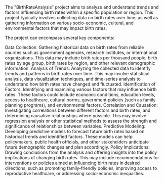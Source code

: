 The "BirthRateAnalysis" project aims to analyze and understand trends and factors influencing birth rates within a specific population or region. This project typically involves collecting data on birth rates over time, as well as gathering information on various socio-economic, cultural, and environmental factors that may impact birth rates.

The project can encompass several key components:

Data Collection: Gathering historical data on birth rates from reliable sources such as government agencies, research institutes, or international organizations. This data may include birth rates per thousand people, birth rates by age group, birth rates by region, and other relevant demographic information.
Analysis of Trends: Analyzing the collected data to identify trends and patterns in birth rates over time. This may involve statistical analysis, data visualization techniques, and time-series analysis to understand how birth rates have changed and fluctuated.
Identification of Factors: Identifying and examining various factors that may influence birth rates. These factors could include economic conditions, education levels, access to healthcare, cultural norms, government policies (such as family planning programs), and environmental factors.
Correlation and Causation: Investigating correlations between different factors and birth rates, and determining causative relationships where possible. This may involve regression analysis or other statistical methods to assess the strength and significance of relationships between variables.
Predictive Modeling: Developing predictive models to forecast future birth rates based on historical trends and identified factors. These models can help policymakers, public health officials, and other stakeholders anticipate future demographic changes and plan accordingly.
Policy Implications: Drawing conclusions from the analysis and offering insights into the policy implications of changing birth rates. This may include recommendations for interventions or policies aimed at influencing birth rates in desired directions, such as promoting family-friendly policies, improving access to reproductive healthcare, or addressing socio-economic inequalities.
